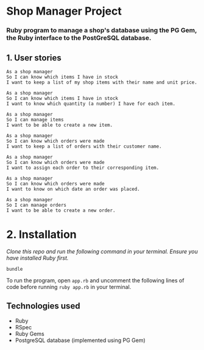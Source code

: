 # Shop Manager Project

### Ruby program to manage a shop's database using the PG Gem, the Ruby interface to the PostGreSQL database.

## 1. User stories

```
As a shop manager
So I can know which items I have in stock
I want to keep a list of my shop items with their name and unit price.

As a shop manager
So I can know which items I have in stock
I want to know which quantity (a number) I have for each item.

As a shop manager
So I can manage items
I want to be able to create a new item.

As a shop manager
So I can know which orders were made
I want to keep a list of orders with their customer name.

As a shop manager
So I can know which orders were made
I want to assign each order to their corresponding item.

As a shop manager
So I can know which orders were made
I want to know on which date an order was placed. 

As a shop manager
So I can manage orders
I want to be able to create a new order.
```


# 2. Installation

_Clone this repo and run the following command in your terminal. Ensure you have installed Ruby first._

```
bundle
```

To run the program, open `app.rb` and uncomment the following lines of code before running `ruby app.rb` in your terminal.


## Technologies used

- Ruby
- RSpec
- Ruby Gems
- PostgreSQL database (implemented using PG Gem)
